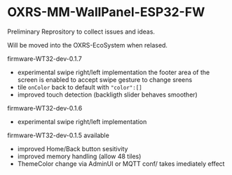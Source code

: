# OXRS-MM-WallPanel-ESP32-FW
 
Preliminary Reprository to collect issues and ideas.

Will be moved into the OXRS-EcoSystem when relased.


firmware-WT32-dev-0.1.7

- experimental swipe right/left implementation
  the footer area of the screen is enabled to accept swipe gesture to change sreens
- tile `onColor` back to default with `"color":[]`
- improved touch detection (backligth slider behaves smoother)


firmware-WT32-dev-0.1.6

- experimental swipe right/left implementation


firmware-WT32-dev-0.1.5 available

- improved Home/Back button sesitivity
- improved memory handling (allow 48 tiles)
- ThemeColor change via AdminUI or MQTT conf/ takes imediately effect 
